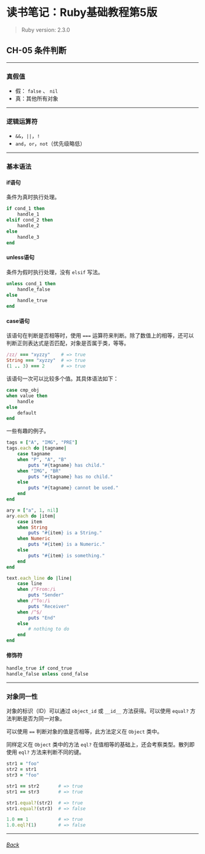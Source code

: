# 读书笔记：Ruby基础教程第5版

> Ruby version: 2.3.0

## CH-05 条件判断

*** *** ***

### 真假值

+ 假： `false` 、 `nil` 
+ 真：其他所有对象

*** *** *** ***

### 逻辑运算符

+ `&&`，`||`，`!`
+ `and`，`or`，`not`（优先级略低）

*** *** *** ***

### 基本语法

#### if语句

条件为真时执行处理。

```ruby
if cond_1 then
    handle_1
elsif cond_2 then
    handle_2
else
    handle_3
end
```

#### unless语句

条件为假时执行处理，没有 `elsif` 写法。

```ruby
unless cond_1 then
    handle_false
else
    handle_true
end
```

#### case语句

该语句在判断是否相等时，使用 `===` 运算符来判断。除了数值上的相等，还可以判断正则表达式是否匹配，对象是否属于类，等等。

```ruby
/zz/ === "xyzzy"    # => true
String === "xyzzy"  # => true
(1 .. 3) === 2      # => true
```

该语句一次可以比较多个值。其具体语法如下：

```ruby
case cmp_obj
when value then
    handle
else
    default
end
```

一些有趣的例子。

```ruby
tags = ["A", "IMG", "PRE"]
tags.each do |tagname|
    case tagname
	when "P", "A", "B"
	    puts "#{tagname} has child."
	when "IMG", "BR"
	    puts "#{tagname} has no child."
	else
	    puts "#{tagname} cannot be used."
	end
end
```

```ruby
ary = ["a", 1, nil]
ary.each do |item|
    case item
	when String
	    puts "#{item} is a String."
	when Numeric
	    puts "#{item} is a Numeric."
	else
	    puts "#{item} is something."
	end
end
```


```ruby
text.each_line do |line|
    case line
	when /^From:/i
	    puts "Sender"
	when /^To:/i
	    puts "Receiver"
	when /^$/
	    puts "End"
	else
	    # nothing to do
	end
end
```

#### 修饰符

```ruby
handle_true if cond_true
handle_false unless cond_false
```

*** *** *** ***

### 对象同一性

对象的标识（ID）可以通过 `object_id` 或 `__id__` 方法获得。可以使用 `equal?` 方法判断是否为同一对象。

可以使用 `==` 判断对象的值是否相等，此方法定义在 `Object` 类中。

同样定义在 `Object` 类中的方法 `eql?` 在值相等的基础上，还会考察类型。散列即使用 `eql?` 方法来判断不同的键。

```ruby
str1 = "foo"
str2 = str1
str3 = "foo"

str1 == str2       # => true
str1 == str3       # => true

str1.equal?(str2)  # => true
str1.equal?(str3)  # => false

1.0 == 1           # => true
1.0.eql?(1)        # => false
```


*** *** ***
###### [Back](../../index)
